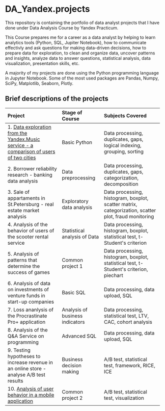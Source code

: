 # DA_Yandex.projects
This repository is containing the portfolio of data analyst projects that I have done under Data Analysis Course by Yandex Practicum.

This Course prepares me for a career as a data analyst by helping to learn analytics tools (Python, SQL, Jupiter Notebook), how to communicate effectivly and ask questions for making data-driven decisions, how to prepare data for exploration, to clean and organize data, uncover patterns and insights, analyze data to answer questions, statistical analysis, data visualization, presentation skills, etc.

A majority of my projects are done using the Python programming language in Jupyter Notebook. Some of the most used packages are Pandas, Numpy, SciPy, Matplotlib, Seaborn, Plotly.

## Brief descriptions of the projects 

|Project                                  |Stage of Course                      |Subjects Covered                     |
|:----------------------------------------|:------------------------------------|:------------------------------------|
|1. [Data exploration from the Yandex.Music service - a comparison of users of two cities](https://github.com/AmestOsipyan/DA_Yandex.projects/blob/main/Project%201/Project1_Yandex.Music.ipynb)|Basic Python|Data processing, duplicates, gaps, logical indexing, grouping, sorting|
|2. Borrower reliability research - banking data analysis|Data preprocessing|Data processing, duplicates, gaps, categorization, decomposition|
|3. Sale of appartaments in St.Petersburg - real estate market analysis|Exploratory data analysis|Data processing, histogram, boxplot, scatter matrix, categorization, scatter plot, fraud monitoring|
|4. Analysis of the behavior of users of the scooter rental service|Statistical analysis of Data|Data processing, histogram, boxplot, statistical test, t-Student's criterion|
|5. Analysis of patterns that determine the success of games|Common project 1|Data processing, histogram, boxplot, statistical test, t-Student's criterion, piechart|
|6. Analysis of data on investments of venture funds in start-up companies|Basic SQL|Data processing, data upload, SQL| 
|7. Loss ananlysis of the Procrastinate Pro+ application|Analysis of business indicators|Data processing, statistical test, LTV, CAC, cohort analysis|
|8. Analysis of the Q&A Service on programming|Advanced SQL|Data processing, data upload, SQL|
|9. Testing hypotheses to increase revenue in an online store - analyse A/B test results|Business decision making|A/B test, statistical test, framework, RICE, ICE|
|10. [Analysis of user behavior in a mobile application](https://github.com/AmestOsipyan/DA_Yandex.projects/blob/main/Project%2010/Project10_Mobile%20app%20analysis.ipynb)|Common project 2|A/B test, statistical test, visualization|

